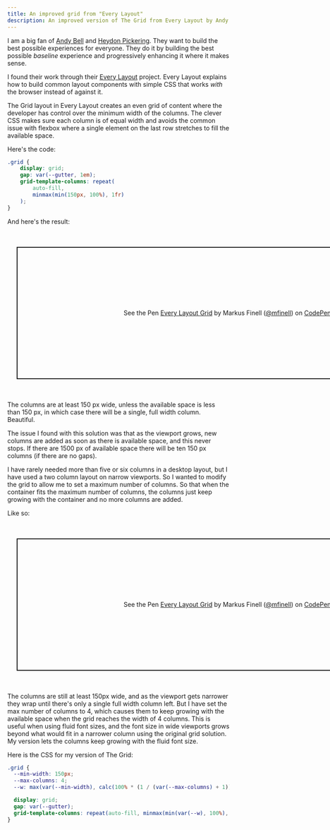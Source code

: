 ```yaml
---
title: An improved grid from "Every Layout"
description: An improved version of The Grid from Every Layout by Andy Bell and Heydon Pickering.
---
```


I am a big fan of [Andy Bell](https://andy-bell.co.uk) and [Heydon Pickering](https://heydonworks.com). They want to build the best possible experiences for everyone. They do it by building the best possible *baseline* experience and progressively enhancing it where it makes sense.

I found their work through their [Every Layout](https://every-layout.dev/) project. Every Layout explains how to build common layout components with simple CSS that works *with* the browser instead of against it.

The Grid layout in Every Layout creates an even grid of content where the developer has control over the minimum width of the columns. The clever CSS makes sure each column is of equal width and avoids the common issue with flexbox where a single element on the last row stretches to fill the available space.

Here's the code:

```css
.grid {
    display: grid;
    gap: var(--gutter, 1em);
    grid-template-columns: repeat(
        auto-fill,
        minmax(min(150px, 100%), 1fr)
    );
}
```

And here's the result:

<div class="align-wide resize dashed-border">
<p class="codepen" data-height="300" data-default-tab="result" data-slug-hash="XJrwOpj" data-pen-title="Every Layout Grid" data-editable="true" data-user="mfinell" style="height: 300px; box-sizing: border-box; display: flex; align-items: center; justify-content: center; border: 2px solid; margin: 1em 0; padding: 1em;">
  <span>See the Pen <a href="https://codepen.io/mfinell/pen/XJrwOpj">
  Every Layout Grid</a> by Markus Finell (<a href="https://codepen.io/mfinell">@mfinell</a>)
  on <a href="https://codepen.io">CodePen</a>.</span>
</p>
<script async src="https://public.codepenassets.com/embed/index.js"></script>
</div>

The columns are at least 150 px wide, unless the available space is less than 150 px, in which case there will be a single, full width column. Beautiful.

The issue I found with this solution was that as the viewport grows, new columns are added as soon as there is available space, and this never stops. If there are 1500 px of available space there will be ten 150 px columns (if there are no gaps).

I have rarely needed more than five or six columns in a desktop layout, but I have used a two column layout on narrow viewports. So I wanted to modify the grid to allow me to set a maximum number of columns. So that when the container fits the maximum number of columns, the columns just keep growing with the container and no more columns are added.

Like so:

<div class="align-wide resize dashed-border">
  <p class="codepen" data-height="300" data-default-tab="result" data-slug-hash="zxOQeJz" data-pen-title="Every Layout Grid" data-editable="true" data-user="mfinell" style="height: 300px; box-sizing: border-box; display: flex; align-items: center; justify-content: center; border: 2px solid; margin: 1em 0; padding: 1em;">
    <span>See the Pen <a href="https://codepen.io/mfinell/pen/zxOQeJz">
    Every Layout Grid</a> by Markus Finell (<a href="https://codepen.io/mfinell">@mfinell</a>)
    on <a href="https://codepen.io">CodePen</a>.</span>
  </p>
  <script async src="https://public.codepenassets.com/embed/index.js"></script>
</div>

The columns are still at least 150px wide, and as the viewport gets narrower they wrap until there's only a single full width column left. But I have set the max number of columns to 4, which causes them to keep growing with the available space when the grid reaches the width of 4 columns. This is useful when using fluid font sizes, and the font size in wide viewports grows beyond what would fit in a narrower column using the original grid solution. My version lets the columns keep growing with the fluid font size.

Here is the CSS for my version of The Grid:

```css
.grid {
  --min-width: 150px;
  --max-columns: 4;
  --w: max(var(--min-width), calc(100% * (1 / (var(--max-columns) + 1))));

  display: grid;
  gap: var(--gutter);
  grid-template-columns: repeat(auto-fill, minmax(min(var(--w), 100%), 1fr));
}
```

<style>
.align-wide.resize {
  width: min(960px + 3em, 100vw);
  max-width: 100vw;
  padding: 1.5em;
  /* border: 2px dashed var(--color--foreground); */
  overflow: hidden;
  resize: horizontal;
  position: relative;
}

.resize::after {
  pointer-events: none;
  content: "↔";
  position: absolute;
  font-size: 1rem;
  height: 1.5em;
  width: 1.5em;
  text-align: center;
  bottom: -0.1em;
  right: -0.1em;
  z-index: 3;
  background-color: var(--color--background);
}
</style>

